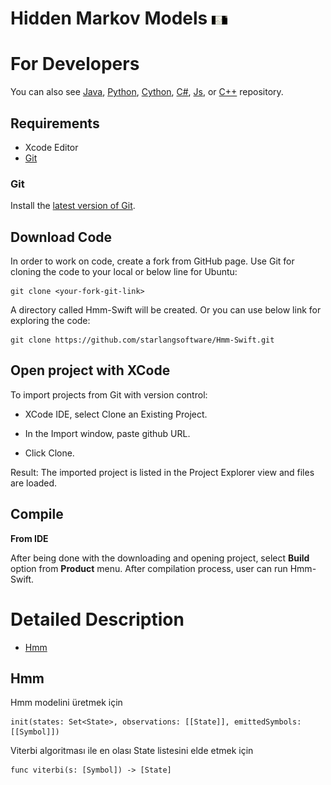 Hidden Markov Models [<img src="https://github.com/StarlangSoftware/Hmm/blob/master/video1.jpg" width="5%">](https://youtu.be/zHj5mK3jcyk)
============

For Developers
============
You can also see [Java](https://github.com/starlangsoftware/Hmm), [Python](https://github.com/starlangsoftware/Hmm-Py), [Cython](https://github.com/starlangsoftware/Hmm-Cy), [C#](https://github.com/starlangsoftware/Hmm-CS), [Js](https://github.com/starlangsoftware/Hmm-Js), or [C++](https://github.com/starlangsoftware/Hmm-CPP) repository.

## Requirements

* Xcode Editor
* [Git](#git)

### Git

Install the [latest version of Git](https://git-scm.com/book/en/v2/Getting-Started-Installing-Git).

## Download Code

In order to work on code, create a fork from GitHub page. 
Use Git for cloning the code to your local or below line for Ubuntu:

	git clone <your-fork-git-link>

A directory called Hmm-Swift will be created. Or you can use below link for exploring the code:

	git clone https://github.com/starlangsoftware/Hmm-Swift.git

## Open project with XCode

To import projects from Git with version control:

* XCode IDE, select Clone an Existing Project.

* In the Import window, paste github URL.

* Click Clone.

Result: The imported project is listed in the Project Explorer view and files are loaded.


## Compile

**From IDE**

After being done with the downloading and opening project, select **Build** option from **Product** menu. After compilation process, user can run Hmm-Swift.

Detailed Description
============

+ [Hmm](#hmm)

## Hmm

Hmm modelini üretmek için

	init(states: Set<State>, observations: [[State]], emittedSymbols: [[Symbol]])


Viterbi algoritması ile en olası State listesini elde etmek için

	func viterbi(s: [Symbol]) -> [State]
